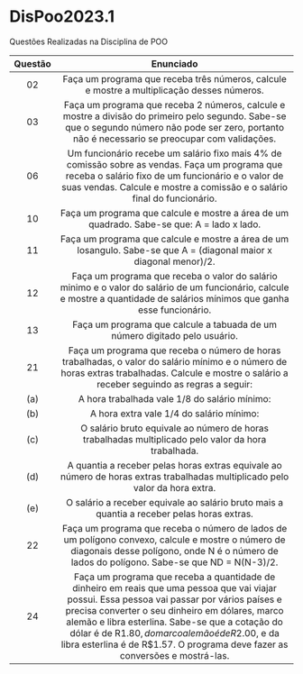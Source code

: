 # DisPoo2023.1
Questões Realizadas na Disciplina de POO

Questão | Enunciado
:---------: | :------:
  02     | Faça um programa que receba três números, calcule e mostre a multiplicação desses números.
  03     | Faça um programa que receba 2 números, calcule e mostre a divisão do primeiro pelo segundo. Sabe-se que o segundo número não pode ser zero, portanto não é necessario se preocupar com validações.
  06     | Um funcionário recebe um salário fixo mais 4% de comissão sobre as vendas. Faça um programa que receba o salário fixo de um funcionário e o valor de suas vendas. Calcule e mostre a comissão e o salário final do funcionário.
 10     | Faça um programa que calcule e mostre a área de um quadrado. Sabe-se que: A = lado x lado.
 11     | Faça um programa que calcule e mostre a área de um losangulo. Sabe-se que A = (diagonal maior x diagonal menor)/2.
 12     | Faça um programa que receba o valor do salário minimo e o valor do salário de um funcionário, calcule e mostre a quantidade de salários mínimos que ganha esse funcionário.
13     | Faça um programa que calcule a tabuada de um número digitado pelo usuário.
 21     | Faça um programa que receba o número de horas trabalhadas, o valor do salário mínimo e o número de horas extras trabalhadas. Calcule e mostre o salário a receber seguindo as regras a seguir:
 (a)| A hora trabalhada vale 1/8 do salário mínimo:
 (b)| A hora extra vale 1/4 do salário mínimo:
 (c)| O salário bruto equivale ao número de horas trabalhadas multiplicado pelo valor da hora trabalhada.
 (d)| A quantia a receber pelas horas extras equivale ao número de horas extras trabalhadas multiplicado pelo valor da hora extra.
 (e)| O salário a receber equivale ao salário bruto mais a quantia a receber pelas horas extras.
 22     | Faça um programa que receba o número de lados de um polígono convexo, calcule e mostre o número de diagonais desse polígono, onde N é o número de lados do polígono. Sabe-se que ND = N(N-3)/2.
 24     | Faça um programa que receba a quantidade de dinheiro em reais que uma pessoa que vai viajar possui. Essa pessoa vai passar por vários países e precisa converter o seu dinheiro em dólares, marco alemão e libra esterlina. Sabe-se que a cotação do dólar é de R$1.80, do marco alemão é de R$2.00, e da libra esterlina é de R$1.57. O programa deve fazer as conversões e mostrá-las.
